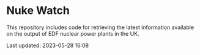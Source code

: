 # Nuke Watch

This repository includes code for retrieving the latest information available on the output of EDF nuclear power plants in the UK.

Last updated: 2023-05-28 16:08